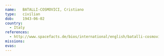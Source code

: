 ```yaml
---
name:	BATALLI-COSMOVICI, Cristiano
type:	civilian
dob:	1943-06-02
country:
  - Italy
references:
  - http://www.spacefacts.de/bios/international/english/batalli-cosmovici_cristiano.htm
missions:
evas:
---
```

